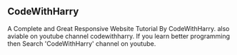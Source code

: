 ## CodeWithHarry
 A Complete and Great Responsive Website Tutorial By CodeWithHarry.
 also aviable on youtube channel codewithharry.
 If you learn better programming then Search 'CodeWithHarry' channel on youtube.

